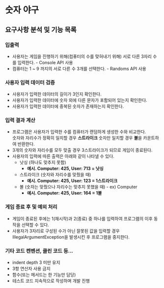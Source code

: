 # 숫자 야구

## 요구사항 분석 및 기능 목록

### 입출력
- 사용자는 게임을 진행하기 위해(컴퓨터의 수를 맞혀내기 위해) 서로 다른 3자리 수를 입력한다. - Console API 사용
- 컴퓨터는 1 ~ 9 까지의 서로 다른 수 3개를 선택한다. - Randoms API 사용

### 사용자 입력 데이터 검증
- 사용자가 입력한 데이터의 길이가 3인지 확인한다.
- 사용자가 입력한 데이터에 숫자 외에 다른 문자가 포함되어 있는지 확인한다.
- 사용자가 입력한 데이터에 중복된 숫자가 존재하는지 확인한다.

### 입력 결과 계산
- 프로그램은 사용자가 입력한 수를 컴퓨터가 랜덤하게 생성한 수와 비교한다.  
숫자와 자리수가 정확히 일치할 경우 **스트라이크** 숫자만 일치할 경우 **볼**을 카운트하여 반환한다.
- 3개의 숫자와 자리수를 모두 맞출 경우 3스트라이크가 되므로 게임이 종료된다.
- 사용자의 입력에 따른 출력은 아래와 같이 나타낼 수 있다.
    - 낫싱 (하나도 맞추지 못함)
        - **예시. Computer: 425, User: 713 = 낫싱**
    - 스트라이크 (숫자와 자리수를 맞췄을 때)
        - **예시. Computer: 425, User: 123 = 1스트라이크**
    - 볼 (숫자는 맞췄으나 자리수는 맞추지 못했을 때) - ex) Computer
        - **예시. Computer: 425, User: 164 = 1볼**

### 게임 종료 후 및 예외 처리
- 게임이 종료된 후에는 1(재시작)과 2(종료) 중 하나를 입력하여 프로그램의 이후 동작을 선택할 수 있다.
- 사용자가 3자리로 구성된 수가 아닌 잘못된 값을 입력할 경우 IllegalArgumentException을 발생시킨 후 프로그램을 중지한다.

### 기타 코드 켄벤션, 클린 코드 등...

- indent depth 3 미만 유지
- 3항 연산자 사용 금지
- 함수(또는 메서드는 한 기능만 담당)
- 테스트 코드 지속적으로 작성하며 개발 진행